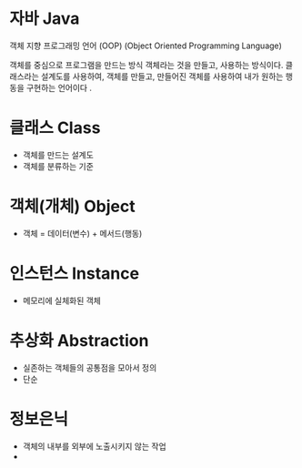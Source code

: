 
# 자바 Java
객체 지향 프로그래밍 언어 (OOP) (Object Oriented Programming Language)

객체를 중심으로 프로그램을 만드는 방식
객체라는 것을 만들고, 사용하는 방식이다.
클래스라는 설계도를 사용하여, 객체를 만들고, 만들어진 객체를 사용하여 내가 원하는 행동을 구현하는 언어이다 . 



# 클래스 Class
- 객체를 만드는 설계도
- 객체를 분류하는 기준

# 객체(개체) Object
- 객체 = 데이터(변수) + 메서드(행동)

# 인스턴스 Instance
- 메모리에 실체화된 객체

# 추상화 Abstraction
- 실존하는 객체들의 공통점을 모아서 정의
- 단순

# 정보은닉
- 객체의 내부를 외부에 노출시키지 않는 작업
- 